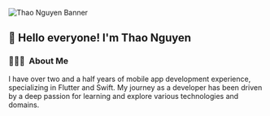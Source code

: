 ![Thao Nguyen Banner](./assets/programmer-banner.jpg)
<h2> 👋 Hello everyone! I'm Thao Nguyen</h2>
<!--  👋 &nbsp;Hello every one! I'm Thao Nguyen -->

### 👨🏻‍💻 &nbsp;About Me
I have over two and a half years of mobile app development experience, specializing in Flutter and Swift. 
My journey as a developer has been driven by a deep passion for learning and explore various technologies and domains.

